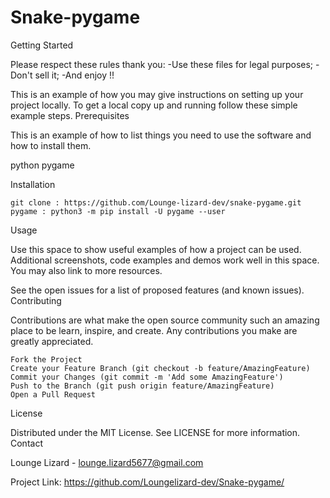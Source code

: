 # Snake-pygame

Getting Started

Please respect these rules thank you:
-Use these files for legal purposes;
-Don't sell it;
-And enjoy !!

This is an example of how you may give instructions on setting up your project locally. To get a local copy up and running follow these simple example steps.
Prerequisites

This is an example of how to list things you need to use the software and how to install them.

 python 
 pygame

Installation

    git clone : https://github.com/Lounge-lizard-dev/snake-pygame.git 
    pygame : python3 -m pip install -U pygame --user

Usage

Use this space to show useful examples of how a project can be used. Additional screenshots, code examples and demos work well in this space. You may also link to more resources.

See the open issues for a list of proposed features (and known issues).
Contributing

Contributions are what make the open source community such an amazing place to be learn, inspire, and create. Any contributions you make are greatly appreciated.

    Fork the Project
    Create your Feature Branch (git checkout -b feature/AmazingFeature)
    Commit your Changes (git commit -m 'Add some AmazingFeature')
    Push to the Branch (git push origin feature/AmazingFeature)
    Open a Pull Request

License

Distributed under the MIT License. See LICENSE for more information.
Contact

Lounge Lizard - lounge.lizard5677@gmail.com

Project Link: https://github.com/Loungelizard-dev/Snake-pygame/
